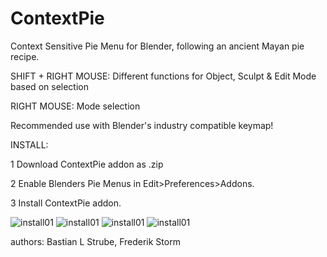 # ContextPie
Context Sensitive Pie Menu for Blender, following an ancient Mayan pie recipe.

SHIFT + RIGHT MOUSE:
    Different functions for Object, Sculpt & Edit Mode based on selection

RIGHT MOUSE:
    Mode selection

Recommended use with Blender's industry compatible keymap!

INSTALL:

1   Download ContextPie addon as .zip

2   Enable Blenders Pie Menus in Edit>Preferences>Addons.

3   Install ContextPie addon.

![install01](https://github.com/bastianlstrube/ContextPie/blob/main/docs/ContextPie_Tutorial01.png?raw=true)
![install01](https://github.com/bastianlstrube/ContextPie/blob/main/docs/ContextPie_Tutorial02.png?raw=true)
![install01](https://github.com/bastianlstrube/ContextPie/blob/main/docs/ContextPie_Tutorial03.png?raw=true)
![install01](https://github.com/bastianlstrube/ContextPie/blob/main/docs/ContextPie_Tutorial04.png?raw=true)



authors:		Bastian L Strube, Frederik Storm

